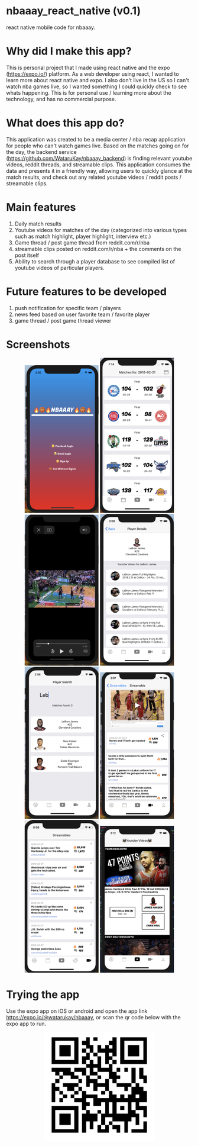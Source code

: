 # nbaaay_react_native (v0.1)
react native mobile code for nbaaay.

# Why did I make this app?
This is personal project that I made using react native and the expo (https://expo.io/) platform.
As a web developer using react, I wanted to learn more about react native and expo.
I also don't live in the US so I can't  watch nba games live, so I wanted something I could quickly check to see whats happening.
This is for personal use / learning more about the technology, and has no commercial purpose.

# What does this app do?
This application was created to be a media center / nba recap application for people who can't watch games live.
Based on the matches going on for the day, the backend service (https://github.com/WataruKay/nbaaay_backend) is finding relevant youtube videos, reddit threads, and streamable clips.
This application consumes the data and presents it in a friendly way, allowing users to quickly glance at the match results, and check out any related youtube videos / reddit posts / streamable clips.

# Main features
1. Daily match results
2. Youtube videos for matches of the day (categorized into various types such as match highlight, player highlight, interview etc.)
3. Game thread / post game thread from reddit.com/r/nba
4. streamable clips posted on reddit.com/r/nba + the comments on the post itself
5. Ability to search through a player database to see compiled list of youtube videos of particular players.

# Future features to be developed
1. push notification for specific team / players
2. news feed based on user favorite team / favorite player
3. game thread / post game thread viewer

# Screenshots
<p align="center">
  <img src="screenshots/splash.png" width="200"/>
  <img src="screenshots/newMatchList.png" width="200"/>
  <img src="screenshots/mediaplayer.png" width="200"/>
  <img src="screenshots/playerdetail.png" width="200"/>
  <img src="screenshots/playersearch.png" width="200"/>
  <img src="screenshots/streamable.png" width="200"/>
  <img src="screenshots/streamablelist.png" width="200"/>
  <img src="screenshots/videolist2.png" width="200"/>
</p>



# Trying the app
Use the expo app on iOS or android and open the app link https://expo.io/@watarukay/nbaaay,
or scan the qr code below with the expo app to run.
<p align="center">
  <img src="screenshots/qrcode.png" width="300"/>
</p>